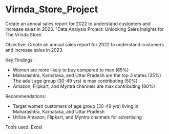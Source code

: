 # Virnda_Store_Project
Create an annual sales report for 2022 to understand customers and increase sales in 2023.
"Data Analysis Project: Unlocking Sales Insights for The Vrinda Store

Objective: Create an annual sales report for 2022 to understand customers and increase sales in 2023.

Key Findings:

- Women are more likely to buy compared to men (65%)
- Maharashtra, Karnataka, and Uttar Pradesh are the top 3 states (35%)
The adult age group (30-49 yrs) is max contributing (50%)
- Amazon, Flipkart, and Myntra channels are max contributing (80%)

Recommendations:

- Target women customers of age group (30-49 yrs) living in Maharashtra, Karnataka, and Uttar Pradesh
- Utilize Amazon, Flipkart, and Myntra channels for advertising

Tools used: Excel

